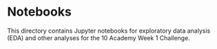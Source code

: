 # Notebooks
This directory contains Jupyter notebooks for exploratory data analysis (EDA) and other analyses for the 10 Academy Week 1 Challenge.
